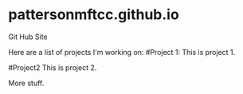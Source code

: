 # pattersonmftcc.github.io
 Git Hub Site
 
Here are a list of projects I'm working on:
#Project 1:
This is project 1.

#Project2
This is project 2.

More stuff.
